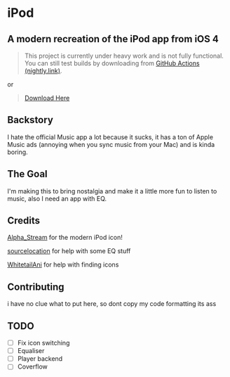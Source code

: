 # iPod
## A modern recreation of the iPod app from iOS 4

> This project is currently under heavy work and is not fully functional. You can still test builds by downloading from [GitHub Actions (nightly.link)](https://nightly.link/llsc12/iPod/workflows/build/main/iPod).

or

> [Download Here](https://nightly.link/llsc12/iPod/workflows/build/main/iPod.zip)

## Backstory
I hate the official Music app a lot because it sucks, it has a ton of Apple Music ads (annoying when you sync music from your Mac) and is kinda boring.

## The Goal
I'm making this to bring nostalgia and make it a little more fun to listen to music, also I need an app with EQ. 

## Credits
[Alpha_Stream](https://twitter.com/@Kutarin_) for the modern iPod icon!

[sourcelocation](https://github.com/sourcelocation) for help with some EQ stuff

[WhitetailAni](https://github.com/RealKGB) for help with finding icons

## Contributing

i have no clue what to put here, so dont copy my code formatting its ass

## TODO
- [ ] Fix icon switching
- [ ] Equaliser
- [ ] Player backend
- [ ] Coverflow

